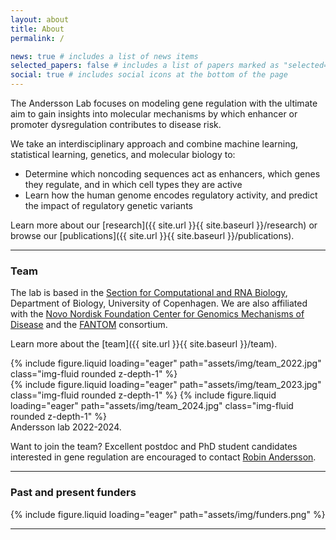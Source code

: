 ```yaml
---
layout: about
title: About
permalink: /

news: true # includes a list of news items
selected_papers: false # includes a list of papers marked as "selected={true}"
social: true # includes social icons at the bottom of the page
---
```


The Andersson Lab focuses on modeling gene regulation with the ultimate aim to gain insights into molecular mechanisms by which enhancer or promoter dysregulation contributes to disease risk.

We take an interdisciplinary approach and combine machine learning, statistical learning, genetics, and molecular biology to:

- Determine which noncoding sequences act as enhancers, which genes they regulate, and in which cell types they are active
- Learn how the human genome encodes regulatory activity, and predict the impact of regulatory genetic variants

Learn more about our [research]({{ site.url }}{{ site.baseurl }}/research) or browse our [publications]({{ site.url }}{{ site.baseurl }}/publications).

---

<h3>Team</h3>

The lab is based in the [Section for Computational and RNA Biology](https://www1.bio.ku.dk/english/research/scarb/), Department of Biology, University of Copenhagen. We are also affiliated with the [Novo Nordisk Foundation Center for Genomics Mechanisms of Disease](https://www.broadinstitute.org/nnfc) and the [FANTOM](https://fantom.gsc.riken.jp/) consortium.

Learn more about the [team]({{ site.url }}{{ site.baseurl }}/team).

<div class="row justify-content-sm-center">
    <div class="col-sm-8 mt-3 mt-md-0">
        {% include figure.liquid loading="eager" path="assets/img/team_2022.jpg" class="img-fluid rounded z-depth-1" %}
    </div>
    <div class="col-sm-4 mt-3 mt-md-0">
        {% include figure.liquid loading="eager" path="assets/img/team_2023.jpg" class="img-fluid rounded z-depth-1" %}
        {% include figure.liquid loading="eager" path="assets/img/team_2024.jpg" class="img-fluid rounded z-depth-1" %}
    </div>
</div>
<div class="caption">
Andersson lab 2022-2024.
</div>

Want to join the team? Excellent postdoc and PhD student candidates interested in gene regulation are encouraged to contact [Robin Andersson](mailto:robin@bio.ku.dk).

---

<h3>Past and present funders</h3>

<div class="row justify-content-sm-center">
    <div class="col-sm-8 mt-3 mt-md-0">
        {% include figure.liquid loading="eager" path="assets/img/funders.png" %}
    </div>
</div>

---